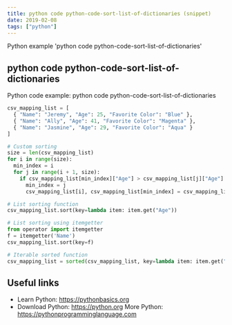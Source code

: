 ```yaml
---
title: python code python-code-sort-list-of-dictionaries (snippet)
date: 2019-02-08
tags: ["python"]
---
```

Python example 'python code python-code-sort-list-of-dictionaries'


## python code python-code-sort-list-of-dictionaries

Python code example: python code python-code-sort-list-of-dictionaries

```python
csv_mapping_list = [
  { "Name": "Jeremy", "Age": 25, "Favorite Color": "Blue" }, 
  { "Name": "Ally", "Age": 41, "Favorite Color": "Magenta" }, 
  { "Name": "Jasmine", "Age": 29, "Favorite Color": "Aqua" }
]

# Custom sorting
size = len(csv_mapping_list)
for i in range(size): 
  min_index = i 
  for j in range(i + 1, size): 
    if csv_mapping_list[min_index]["Age"] > csv_mapping_list[j]["Age"]: 
      min_index = j 
      csv_mapping_list[i], csv_mapping_list[min_index] = csv_mapping_list[min_index], csv_mapping_list[i]

# List sorting function
csv_mapping_list.sort(key=lambda item: item.get("Age"))

# List sorting using itemgetter
from operator import itemgetter
f = itemgetter('Name')
csv_mapping_list.sort(key=f)

# Iterable sorted function
csv_mapping_list = sorted(csv_mapping_list, key=lambda item: item.get("Age"))


```

## Useful links

- Learn Python: https://pythonbasics.org
- Download Python: https://python.org
More Python: https://pythonprogramminglanguage.com
